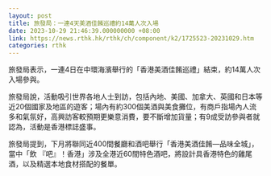 ```yaml
---
layout: post
title: 旅發局：一連4天美酒佳餚巡禮約14萬人次入場
date: 2023-10-29 21:46:39.000000000 +08:00
link: https://news.rthk.hk/rthk/ch/component/k2/1725523-20231029.htm
categories: rthk
---
```


旅發局表示，一連4日在中環海濱舉行的「香港美酒佳餚巡禮」結束，約14萬人次入場參與。

旅發局說，活動吸引世界各地人士到訪，包括內地、美國、加拿大、英國和日本等近20個國家及地區的遊客；場內有約300個美酒與美食攤位，有商戶指場內人流多和氣氛好，高興訪客較預期更樂意消費，要不斷增加貨量；有9成受訪參與者就認為，活動是香港標誌盛事。

旅發局提到，下月將聯同近400間餐廳和酒吧舉行「香港美酒佳餚—品味全城」，當中「飲 『吧』！香港」涉及全港近60間特色酒吧，將設計具香港特色的雞尾酒，以及精選本地食材搭配的餐單。
